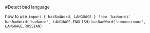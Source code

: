 #Detect bad language

how to use
`import { hasBadWord, LANGUAGE } from 'badwords'`
`hasBadWord('badword', LANGUAGE.ENGLISH)`
`hasBadWord('плохоеслово', LANGUAGE.RUSSIAN)`